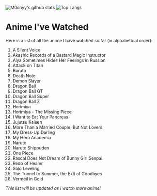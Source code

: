 



![M0onyy's github stats](https://github-readme-stats.vercel.app/api?username=m0onyy&show_icons=true&hide_border=true&theme=dark)
![Top Langs](https://github-readme-stats.vercel.app/api/top-langs/?username=M0onyy&layout=compact&theme=dark&hide_border=true)



# Anime I've Watched  

Here is a list of all the anime I have watched so far (in alphabetical order):  

1. A Silent Voice  
2. Akashic Records of a Bastard Magic Instructor  
3. Alya Sometimes Hides Her Feelings in Russian  
4. Attack on Titan  
5. Boruto  
6. Death Note  
7. Demon Slayer  
8. Dragon Ball  
9. Dragon Ball GT  
10. Dragon Ball Super  
11. Dragon Ball Z  
12. Horimiya  
13. Horimiya - The Missing Piece  
14. I Want to Eat Your Pancreas  
15. Jujutsu Kaisen  
16. More Than a Married Couple, But Not Lovers  
17. My Dress-Up Darling  
18. My Hero Academia  
19. Naruto  
20. Naruto Shippuden  
21. One Piece  
22. Rascal Does Not Dream of Bunny Girl Senpai  
23. Redo of Healer  
24. Solo Leveling  
25. The Tunnel to Summer, the Exit of Goodbyes  
26. Vermeil in Gold  

*This list will be updated as I watch more anime!*
